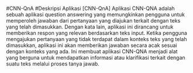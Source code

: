 #CNN-QnA
#Deskripsi Aplikasi [CNN-QnA]
Aplikasi CNN-QNA adalah sebuah aplikasi question answering yang memungkinkan pengguna untuk memperoleh jawaban dari pertanyaan yang diajukan terkait dengan teks yang telah dimasukkan. Dengan kata lain, aplikasi ini dirancang untuk memberikan respon yang relevan berdasarkan teks input. Ketika pengguna mengajukan pertanyaan yang tidak terdapat dalam konteks teks yang telah dimasukkan, aplikasi ini akan memberikan jawaban secara acak sesuai dengan konteks yang ada. Ini membuat aplikasi CNN-QNA menjadi alat yang berguna untuk mendapatkan informasi atau klarifikasi terkait dengan suatu teks melalui proses tanya jawab.
